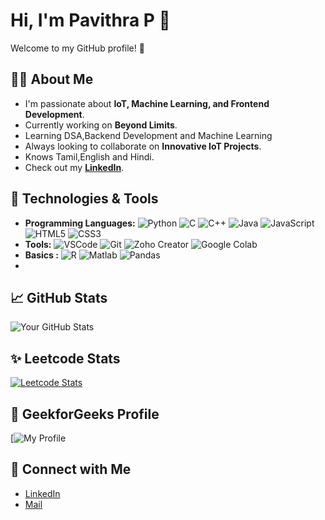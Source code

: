 # Hi, I'm **Pavithra P** 👋

Welcome to my GitHub profile! 🚀

## 👨‍💻 About Me
- I'm passionate about **IoT, Machine Learning, and Frontend Development**.
- Currently working on **Beyond Limits**.
- Learning DSA,Backend Development and Machine Learning
- Always looking to collaborate on **Innovative IoT Projects**.
- Knows Tamil,English and Hindi.
- Check out my **[LinkedIn](https://www.linkedin.com/in/pavithrap08/)**.

## 🔧 Technologies & Tools
- **Programming Languages:** ![Python](https://img.shields.io/badge/-Python-3776AB?style=flat&logo=python&logoColor=white) ![C](https://img.shields.io/badge/-C-A8B9CC?style=flat&logo=c&logoColor=white) ![C++](https://img.shields.io/badge/-C%2B%2B-00599C?style=flat&logo=c%2B%2B&logoColor=white) ![Java](https://img.shields.io/badge/-Java-007396?style=flat&logo=java&logoColor=white) ![JavaScript](https://img.shields.io/badge/-JavaScript-F7DF1E?style=flat&logo=javascript&logoColor=black) ![HTML5](https://img.shields.io/badge/-HTML5-E34F26?style=flat&logo=html5&logoColor=white) ![CSS3](https://img.shields.io/badge/-CSS3-1572B6?style=flat&logo=css3&logoColor=white)
- **Tools:** ![VSCode](https://img.shields.io/badge/-VSCode-0078D4?style=flat&logo=visualstudiocode&logoColor=white) ![Git](https://img.shields.io/badge/-Git-F05032?style=flat&logo=git&logoColor=white) ![Zoho Creator](https://img.shields.io/badge/-Zoho_Creator-5C6BC0?style=flat&logo=zoho&logoColor=white) ![Google Colab](https://img.shields.io/badge/-Google_Colab-F9AB00?style=flat&logo=googlecolab&logoColor=white)
- **Basics :** ![R](https://img.shields.io/badge/-R-276DC3?style=flat&logo=r&logoColor=white) ![Matlab](https://img.shields.io/badge/-Matlab-0076A8?style=flat&logo=matlab&logoColor=white) ![Pandas](https://img.shields.io/badge/-Pandas-150458?style=flat&logo=pandas&logoColor=white)
- 
## 📈 GitHub Stats
![Your GitHub Stats](https://github-readme-stats.vercel.app/api?username=pavithrap08&show_icons=true&hide_title=true)


## ✨ Leetcode Stats
[![Leetcode Stats](https://leetcard.jacoblin.cool/pavi_08)](https://leetcode.com/pavi_08)


## 🥇 GeekforGeeks Profile

[![My Profile](https://www.geeksforgeeks.org/user/user_7j9zdnv75ha)


## 💬 Connect with Me
- [LinkedIn](https://www.linkedin.com/in/pavithrap08)
- [Mail](mailp2pavi@gmail.com)

